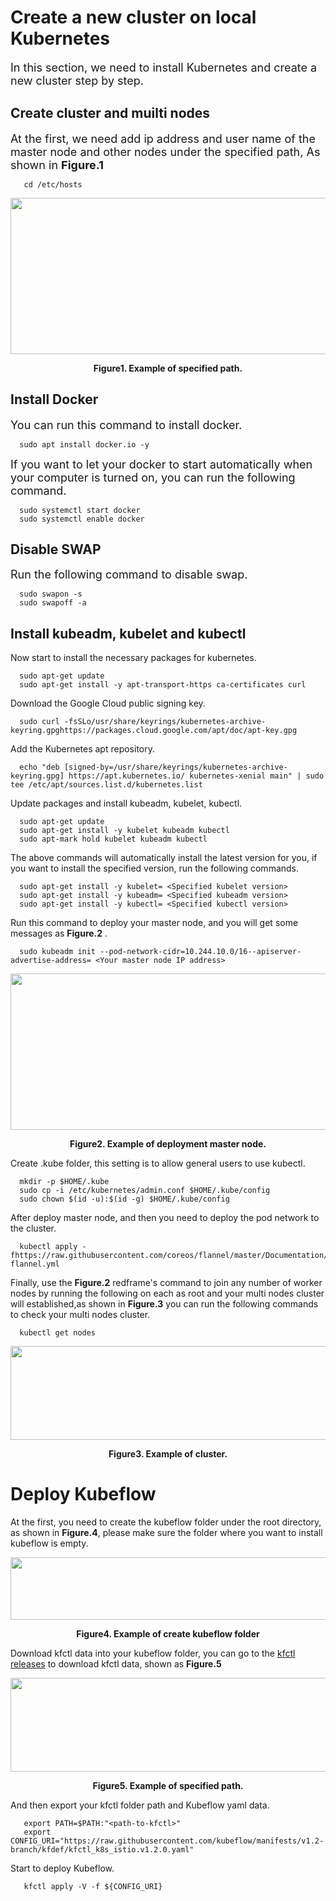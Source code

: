# Create a new cluster on local Kubernetes

<font size=4> In this section, we need to install Kubernetes and create a new cluster step by step.</font>

## Create cluster and muilti nodes
<font size=4> At the first, we need add ip address and user name of the master node and other nodes under the specified path, As shown in **Figure.1**</font>
```commandline
   cd /etc/hosts
```
<div align=center><img width="650" height="250" src="https://user-images.githubusercontent.com/51089749/137610994-d6b18ae9-e156-49c3-af0b-1ec9f2aed22e.png"/></div>
<p align ="center"> <b>Figure1. Example of specified path.</b></p>

## Install Docker
<font size=4>You can run this command to install docker.</font>
```commandline
  sudo apt install docker.io -y
```
<font size=4>If you want to let your docker to start automatically when your computer is turned on, you can run the following command.</font>
```commandline
  sudo systemctl start docker
  sudo systemctl enable docker
```
## Disable SWAP
<font size=4>Run the following command to disable swap. </font>
```commandline
  sudo swapon -s
  sudo swapoff -a
```
## Install kubeadm, kubelet and kubectl
 Now start to install the necessary packages for kubernetes.
```commandline
  sudo apt-get update
  sudo apt-get install -y apt-transport-https ca-certificates curl
```
 Download the Google Cloud public signing key.
```commandline
  sudo curl -fsSLo/usr/share/keyrings/kubernetes-archive-keyring.gpghttps://packages.cloud.google.com/apt/doc/apt-key.gpg
```
 Add the Kubernetes apt repository.
```commandline
  echo "deb [signed-by=/usr/share/keyrings/kubernetes-archive-keyring.gpg] https://apt.kubernetes.io/ kubernetes-xenial main" | sudo tee /etc/apt/sources.list.d/kubernetes.list
```
Update packages and install kubeadm, kubelet, kubectl.
```commandline
  sudo apt-get update
  sudo apt-get install -y kubelet kubeadm kubectl 
  sudo apt-mark hold kubelet kubeadm kubectl
```
The above commands will automatically install the latest version for you, if you want to install the specified version, run the following commands.
```commandline
  sudo apt-get install -y kubelet= <Specified kubelet version>
  sudo apt-get install -y kubeadm= <Specified kubeadm version>
  sudo apt-get install -y kubectl= <Specified kubectl version>
```
Run this command to deploy your master node, and you will get some messages as **Figure.2** .
```commandline
  sudo kubeadm init --pod-network-cidr=10.244.10.0/16--apiserver-advertise-address= <Your master node IP address>
```
<div align=center><img width="650" height="250" src="https://user-images.githubusercontent.com/51089749/137614179-3c7f6ba5-edd5-4c22-ad6e-7b1bf77fb3ed.png"/></div>
<p align ="center"> <b>Figure2. Example of deployment master node.</b></p>

Create .kube folder, this setting is to allow general users to use kubectl.
```commandline
  mkdir -p $HOME/.kube
  sudo cp -i /etc/kubernetes/admin.conf $HOME/.kube/config
  sudo chown $(id -u):$(id -g) $HOME/.kube/config
```
After deploy master node, and then you need to deploy the pod network to the cluster.
```commandline
  kubectl apply -fhttps://raw.githubusercontent.com/coreos/flannel/master/Documentation/kube-flannel.yml
```
Finally, use the **Figure.2** redframe's command to join any number of worker nodes by running the following on each as root and your multi nodes cluster will established,as shown in **Figure.3** you can run the following commands to check your multi nodes cluster.

```commandline
  kubectl get nodes
```
<div align=center><img width="550" height="150" src="https://user-images.githubusercontent.com/51089749/137615034-0a573303-f79b-44c4-a2c6-4a6b2c838cf5.png"/></div>
<p align ="center"> <b>Figure3. Example of cluster.</b></p>

# Deploy Kubeflow
At the first, you need to create the kubeflow folder under the root directory, as shown in **Figure.4**, please make sure the folder where you want to install kubeflow is empty.
<div align=center><img width="650" height="100" src="https://user-images.githubusercontent.com/51089749/137615458-19836287-1e89-48ae-8e37-7815e2e39494.png"/></div>
<p align ="center"> <b>Figure4. Example of create kubeflow folder</b></p>
  
Download kfctl data into your kubeflow folder, you can go to the [kfctl releases](https://github.com/kubeflow/kfctl/releases) to download kfctl data, shown as **Figure.5**
<div align=center><img width="750" height="150" src="https://user-images.githubusercontent.com/51089749/137615927-9baf2b2f-0352-4fcb-a972-9c0c7d14f0b8.png"/></div>
<p align ="center"> <b>Figure5. Example of specified path.</b></p>

And then export your kfctl folder path and Kubeflow yaml data.
```commandline
   export PATH=$PATH:"<path-to-kfctl>"
   export CONFIG_URI="https://raw.githubusercontent.com/kubeflow/manifests/v1.2-branch/kfdef/kfctl_k8s_istio.v1.2.0.yaml"
```
Start to deploy Kubeflow.
```commandline
   kfctl apply -V -f ${CONFIG_URI}
```
